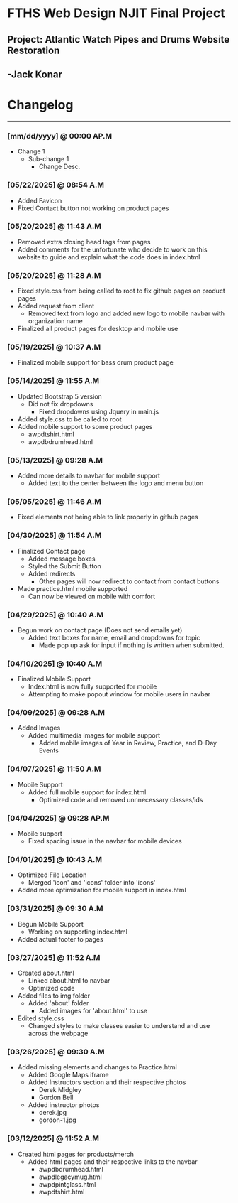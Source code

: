 # FTHS Web Design NJIT Final Project  
## Project: Atlantic Watch Pipes and Drums Website Restoration
## -Jack Konar  

# Changelog
---
### [mm/dd/yyyy] @ 00:00 AP.M
- Change 1
    - Sub-change 1
        - Change Desc.

### [05/22/2025] @ 08:54 A.M
- Added Favicon
- Fixed Contact button not working on product pages

### [05/20/2025] @ 11:43 A.M
- Removed extra closing head tags from pages
- Added comments for the unfortunate who decide to work on this website to guide and explain what the code does in index.html

### [05/20/2025] @ 11:28 A.M
- Fixed style.css from being called to root to fix github pages on product pages
- Added request from client
    - Removed text from logo and added new logo to mobile navbar with organization name
- Finalized all product pages for desktop and mobile use

### [05/19/2025] @ 10:37 A.M
- Finalized mobile support for bass drum product page

### [05/14/2025] @ 11:55 A.M
- Updated Bootstrap 5 version
    - Did not fix dropdowns
        - Fixed dropdowns using Jquery in main.js
- Added style.css to be called to root
- Added mobile support to some product pages
    - awpdtshirt.html
    - awpdbdrumhead.html

### [05/13/2025] @ 09:28 A.M
- Added more details to navbar for mobile support
    - Added text to the center between the logo and menu button

### [05/05/2025] @ 11:46 A.M
- Fixed elements not being able to link properly in github pages

### [04/30/2025] @ 11:54 A.M
- Finalized Contact page
    - Added message boxes
    - Styled the Submit Button
    - Added redirects
        - Other pages will now redirect to contact from contact buttons
- Made practice.html mobile supported
    - Can now be viewed on mobile with comfort

### [04/29/2025] @ 10:40 A.M
- Begun work on contact page (Does not send emails yet)
    - Added text boxes for name, email and dropdowns for topic
        - Made pop up ask for input if nothing is written when submitted.

### [04/10/2025] @ 10:40 A.M
- Finalized Mobile Support
    - Index.html is now fully supported for mobile
    - Attempting to make popout window for mobile users in navbar

### [04/09/2025] @ 09:28 A.M
- Added Images
    - Added multimedia images for mobile support
        - Added mobile images of Year in Review, Practice, and D-Day Events

### [04/07/2025] @ 11:50 A.M
- Mobile Support
    - Added full mobile support for index.html
        - Optimized code and removed unnnecessary classes/ids

### [04/04/2025] @ 09:28 AP.M
- Mobile support
    - Fixed spacing issue in the navbar for mobile devices

### [04/01/2025] @ 10:43 A.M
- Optimized File Location
    - Merged 'icon' and 'icons' folder into 'icons'
- Added more optimization for mobile support in index.html

### [03/31/2025] @ 09:30 A.M
- Begun Mobile Support
    - Working on supporting index.html
- Added actual footer to pages

### [03/27/2025] @ 11:52 A.M
- Created about.html
    - Linked about.html to navbar
    - Optimized code
- Added files to img folder
    - Added 'about' folder
        - Added images for 'about.html' to use
- Edited style.css
    - Changed styles to make classes easier to understand and use across the webpage

### [03/26/2025] @ 09:30 A.M
- Added missing elements and changes to Practice.html
    - Added Google Maps iframe
    - Added Instructors section and their respective photos
        - Derek Midgley
        - Gordon Bell
    - Added instructor photos
        - derek.jpg
        - gordon-1.jpg

### [03/12/2025] @ 11:52 A.M
- Created html pages for products/merch
    - Added html pages and their respective links to the navbar
        - awpdbdrumhead.html
        - awpdlegacymug.html
        - awpdpintglass.html
        - awpdtshirt.html
